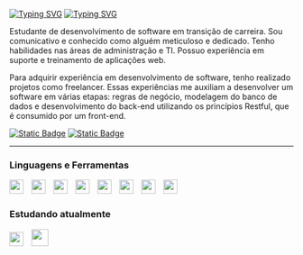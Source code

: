 [![Typing SVG](https://capsule-render.vercel.app/api?type=venom&height=300&color=gradient&section=header&descAlign=65&fontColor=00000&fontAlign=50&fontSize=40&fontAlignY=20)]()
[![Typing SVG](https://readme-typing-svg.demolab.com?font=Montserrat&weight=800&size=25&duration=1500&pause=2000&multiline=true&width=435&height=65&lines=Marco+Tettamanti;Desenvolvedor+Web)]()

Estudante de desenvolvimento de software em transição de carreira. Sou comunicativo e conhecido como alguém meticuloso e dedicado. Tenho habilidades nas áreas de administração e TI. Possuo experiência em suporte e treinamento de aplicações web.

Para adquirir experiência em desenvolvimento de software, tenho realizado projetos como freelancer. Essas experiências me auxiliam a desenvolver um software em várias etapas: regras de negócio, modelagem do banco de dados e desenvolvimento do back-end utilizando os princípios Restful, que é consumido por um front-end.

[![Static Badge](https://img.shields.io/badge/LINKEDIN-%234169E1)](https://www.linkedin.com/in/marco-tettamanti-1096a7279) [![Static Badge](https://img.shields.io/badge/PORTFOLIO-%234169E1)](https://tettam.github.io/my-portfolio/)

----
  
### Linguagens e Ferramentas

<div style={{ display: 'flex'}}>
  <img src="https://cdn.jsdelivr.net/gh/devicons/devicon/icons/java/java-original.svg" 
    width='25' style="margin-right: 10px;"/>
  <img src="https://cdn.jsdelivr.net/gh/devicons/devicon/icons/spring/spring-original.svg" 
    width='25' style="margin-right: 10px;"/>
  <img src="https://cdn.jsdelivr.net/gh/devicons/devicon/icons/javascript/javascript-original.svg" 
    width='25' style="margin-right: 10px;"/>
  <img src="https://cdn.jsdelivr.net/gh/devicons/devicon/icons/react/react-original.svg" 
    width='25' style="margin-right: 10px;"/> 
  <img src="https://cdn.jsdelivr.net/gh/devicons/devicon/icons/git/git-original.svg" 
    width='25' style="margin-right: 10px;"/>
  <img src="https://cdn.jsdelivr.net/gh/devicons/devicon/icons/html5/html5-original.svg" 
    width='25' style="margin-right: 10px;"/>
  <img src="https://cdn.jsdelivr.net/gh/devicons/devicon/icons/css3/css3-original.svg" 
    width='25' style="margin-right: 10px;"/>               
  <img src="https://cdn.jsdelivr.net/gh/devicons/devicon/icons/postgresql/postgresql-original.svg" 
    width='25' style="margin-right: 10px;"/>
</div>

 ### Estudando atualmente

<div style={{ display: 'flex'}}>
  <img src="https://cdn.jsdelivr.net/gh/devicons/devicon/icons/typescript/typescript-original.svg" width='25' style="margin-right: 10px;"/>       
  <img src="https://cdn.jsdelivr.net/gh/devicons/devicon/icons/docker/docker-plain.svg" width='30' style="margin-right: 10px;"/>
</div>

<br>

